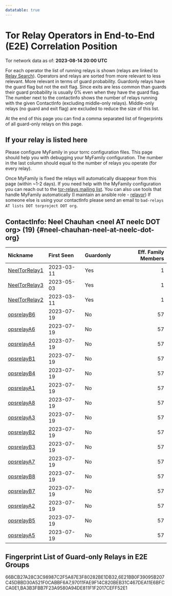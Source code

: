 ```yaml
---
datatable: true
---
```



# Tor Relay Operators in End-to-End (E2E) Correlation Position

Tor network data as of: **2023-08-14 20:00 UTC**

For each operator the list of running relays is shown (relays are linked to [Relay Search](https://metrics.torproject.org/rs.html)).
Operators and relays are sorted from more relevant to less relevant. More relevant in terms of guard probability.
Guardonly relays have the guard flag but not the exit flag.
Since exits are less common than guards their guard probability is usually 0% even when they have the guard flag.
The number next to the contactinfo shows the number of relays running with the given ContactInfo (excluding middle-only relays).
Middle-only relays (no guard and exit flag) are excluded to reduce the size of this list.

At the end of this page you can find a comma separated list of fingerprints of all guard-only relays on this page.

## If your relay is listed here
Please configure MyFamily in your torrc configuration files.
This page should help you with debugging your MyFamily configuration. The number in the last column should equal to the number of
relays you operate (for every relay).

Once MyFamily is fixed the relays will automatically disappear from this page (within ~1-2 days).
If you need help with the MyFamily configuration you can reach out to the
[tor-relays mailing list](https://lists.torproject.org/cgi-bin/mailman/listinfo/tor-relays).
You can also use tools that handle MyFamily automatically (I maintain an ansible role - 
[relayor](https://medium.com/@nusenu/deploying-tor-relays-with-ansible-6612593fa34d))
If someone else is using your contactInfo please send an email to ```bad-relays AT lists DOT torproject DOT org```.


## ContactInfo: Neel Chauhan &lt;neel AT neelc DOT org&gt; (19) {#neel-chauhan-neel-at-neelc-dot-org}

| Nickname                                                                                                 | First Seen   | Guardonly   |   Eff. Family Members |
|:---------------------------------------------------------------------------------------------------------|:-------------|:------------|----------------------:|
| [NeelTorRelay1](https://metrics.torproject.org/rs.html#details/97011FAE9F14C820BEB31C467DEA11E6BFCCA0E1) | 2023-03-11   | Yes         |                     1 |
| [NeelTorRelay3](https://metrics.torproject.org/rs.html#details/BA3B3FBB7F23A9580A94DE811F1F2017CEFF52E1) | 2023-05-03   | Yes         |                     1 |
| [NeelTorRelay2](https://metrics.torproject.org/rs.html#details/6E21BB0F39095B207C45DBBD30A521F0CABBF6A7) | 2023-03-11   | Yes         |                     1 |
| [opsrelayB6](https://metrics.torproject.org/rs.html#details/0601A2CBCFAE793E4A4D01B21282FA859DAEADB4)    | 2023-07-19   | No          |                    57 |
| [opsrelayA6](https://metrics.torproject.org/rs.html#details/096472DC09D4ACDD11DC032DA96376329E6962EC)    | 2023-07-19   | No          |                    57 |
| [opsrelayA4](https://metrics.torproject.org/rs.html#details/0A23830EF2CB5210CEB02125ED6A84E1D3B5E457)    | 2023-07-19   | No          |                    57 |
| [opsrelayB1](https://metrics.torproject.org/rs.html#details/429F6AC2CB4109264FC15FA2B5BE684948B23626)    | 2023-07-19   | No          |                    57 |
| [opsrelayB4](https://metrics.torproject.org/rs.html#details/518842E808C15E4E64CC4D2B1BE4AB655EE2BAA7)    | 2023-07-19   | No          |                    57 |
| [opsrelayA1](https://metrics.torproject.org/rs.html#details/52A0801DFD404DD1B9C4E6C2F633E79762DD4B86)    | 2023-07-19   | No          |                    57 |
| [opsrelayA8](https://metrics.torproject.org/rs.html#details/671FF484A7D244949522F08F1DFE9BDC5E663C11)    | 2023-07-19   | No          |                    57 |
| [opsrelayA3](https://metrics.torproject.org/rs.html#details/67CAE8CD5AFF7A0F90CF08BC7679D4626B2C8E6F)    | 2023-07-19   | No          |                    57 |
| [opsrelayB2](https://metrics.torproject.org/rs.html#details/683A38A43C32AF905447A247D121490665D5BA72)    | 2023-07-19   | No          |                    57 |
| [opsrelayB3](https://metrics.torproject.org/rs.html#details/69FCA578DDE9E16AA0D0A54ACE6623E65DC052DC)    | 2023-07-19   | No          |                    57 |
| [opsrelayA7](https://metrics.torproject.org/rs.html#details/6D7AD9A8CA05CBA7C41F6D091C352B46F3F0D087)    | 2023-07-19   | No          |                    57 |
| [opsrelayB8](https://metrics.torproject.org/rs.html#details/A64C1EB191016B14AD3EC4A18F04777C7EC0C62D)    | 2023-07-19   | No          |                    57 |
| [opsrelayB7](https://metrics.torproject.org/rs.html#details/B046C7875331873C056525985ECFEB46422080AD)    | 2023-07-19   | No          |                    57 |
| [opsrelayA2](https://metrics.torproject.org/rs.html#details/E1E99C9C48054C988A124BE5678A45F883FC8E72)    | 2023-07-19   | No          |                    57 |
| [opsrelayB5](https://metrics.torproject.org/rs.html#details/E29727F1EC26F269E3122DABFD2BD71AC7CA35C4)    | 2023-07-19   | No          |                    57 |
| [opsrelayA5](https://metrics.torproject.org/rs.html#details/FED7827C761F18938D4CC8D8BDBECFC5BFFF95C7)    | 2023-07-19   | No          |                    57 |


## Fingerprint List of Guard-only Relays in E2E Groups

66BCB27A28C3C98987C2F5A87E3F80282BE1DB32,6E21BB0F39095B207C45DBBD30A521F0CABBF6A7,97011FAE9F14C820BEB31C467DEA11E6BFCCA0E1,BA3B3FBB7F23A9580A94DE811F1F2017CEFF52E1